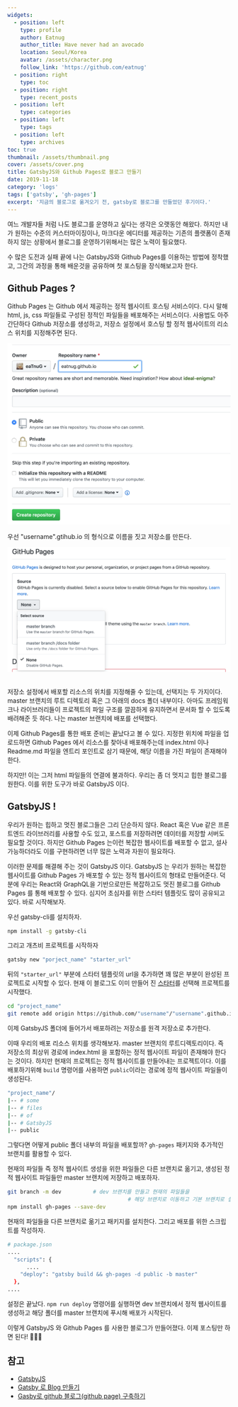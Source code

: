 ```yaml
---
widgets:
  - position: left
    type: profile
    author: Eatnug
    author_title: Have never had an avocado
    location: Seoul/Korea
    avatar: /assets/character.png
    follow_link: 'https://github.com/eatnug'
  - position: right
    type: toc
  - position: right
    type: recent_posts
  - position: left
    type: categories
  - position: left
    type: tags
  - position: left
    type: archives
toc: true
thumbnail: /assets/thumbnail.png
cover: /assets/cover.png
title: GatsbyJS와 Github Pages로 블로그 만들기
date: 2019-11-18
category: 'logs'
tags: ['gatsby', 'gh-pages']
excerpt: '지금의 블로그로 옮겨오기 전, gatsby로 블로그를 만들었던 후기이다.'
---
```


여느 개발자들 처럼 나도 블로그를 운영하고 싶다는 생각은 오랫동안 해왔다. 하지만 내가 원하는 수준의 커스터마이징이나, 마크다운 에디터를 제공하는 기존의 플랫폼이 존재하지 않는 상황에서 블로그를 운영하기위해서는 많은 노력이 필요했다.


수 많은 도전과 실패 끝에 나는 GatsbyJS와 Github Pages를 이용하는 방법에 정착했고, 그간의 과정을 통해 배운것을 공유하며 첫 포스팅을 장식해보고자 한다.

## Github Pages ?

Github Pages 는 Github 에서 제공하는 정적 웹사이트 호스팅 서비스이다. 다시 말해 html, js, css 파일들로 구성된 정적인 파일들을 배포해주는 서비스이다. 사용법도 아주 간단하다 Github 저장소를 생성하고, 저장소 설정에서 호스팅 할 정적 웹사이트의 리소스 위치를 지정해주면 된다.

![](/images/gatsby-github-pages/create_repo.png)

우선 "username".gtihub.io 의 형식으로 이름을 짓고 저장소를 만든다.

![](/images/gatsby-github-pages/pages_setting.png)

<br>
저장소 설정에서 배포할 리소스의 위치를 지정해줄 수 있는데, 선택지는 두 가지이다. master 브랜치의 루트 디렉토리 혹은 그 아래의 docs 폴더 내부이다. 아마도 프레임워크나 라이브러리들이 프로젝트의 파일 구조를 깔끔하게 유지하면서 문서화 할 수 있도록 배려해준 듯 하다. 나는 master 브랜치에 배포를 선택했다.

이제 Github Pages를 통한 배포 준비는 끝났다고 볼 수 있다. 지정한 위치에 파일을 업로드하면 Github Pages 에서 리소스를 찾아내 배포해주는데 index.html 이나 Readme.md 파일을 엔트리 포인트로 삼기 때문에,
해당 이름을 가진 파일이 존재해야 한다.

하지만! 이는 그저 html 파일들의 연결에 불과하다. 우리는 좀 더 멋지고 힙한 블로그를 원한다. 이를 위한 도구가 바로 GatsbyJS 이다.

## GatsbyJS !

우리가 원하는 힙하고 멋진 블로그들은 그리 단순하지 않다. React 혹은 Vue 같은 프론트엔드 라이브러리를 사용할 수도 있고, 포스트를 저장하려면 데이터를 저장할 서버도 필요할 것이다. 하지만 Github Pages 는이런 복잡한 웹사이트를 배포할 수 없고, 설사 가능하더라도 이를 구현하려면 너무 많은 노력과 자원이 필요하다.

이러한 문제를 해결해 주는 것이 GatsbyJS 이다. GatsbyJS 는 우리가 원하는 복잡한 웹사이트를 Github Pages 가 배포할 수 있는 정적 웹사이트의 형태로 만들어준다. 덕분에 우리는 React와 GraphQL을 기반으로만든 복잡하고도 멋진 블로그를 Github Pages 를 통해 배포할 수 있다. 심지어 초심자를 위한 스타터 템플릿도 많이 공유되고 있다. 바로 시작해보자.

우선 gatsby-cli를 설치하자.

```bash
npm install -g gatsby-cli
```

그리고 개츠비 프로젝트를 시작하자

```bash
gatsby new "porject_name" "starter_url"
```

뒤의 `"starter_url"` 부분에 스타터 템플릿의 url을 추가하면 꽤 많은 부분이 완성된 프로젝트로 시작할 수 있다. 현재 이 블로그도 이미 만들어 진 [스타터](https://github.com/JaeYeopHan/gatsby-starter-bee)를 선택해 프로젝트를 시작했다.

```bash
cd "project_name"
git remote add origin https://github.com/"username"/"username".github.io
```

이제 GatsbyJS 폴더에 들어가서 배포하려는 저장소를 원격 저장소로 추가한다.

이때 우리의 배포 리소스 위치를 생각해보자. master 브랜치의 루트디렉토리이다. 즉 저장소의 최상위 경로에 index.html 을 포함하는 정적 웹사이트 파일이 존재해야 한다는 것이다. 하지만 현재의 프로젝트는 정적 웹사이트를 만들어내는 프로젝트이다. 이를 배포하기위해 `build` 명령어를 사용하면 `public`이라는 경로에 정적 웹사이트 파일들이 생성된다.

```bash
"project_name"/
|-- # some
|-- # files
|-- # of
|-- # GatsbyJS
|-- public
```

그렇다면 어떻게 public 폴더 내부의 파일을 배포할까? `gh-pages` 패키지와 추가적인 브랜치를 활용할 수 있다.

현재의 파일들 즉 정적 웹사이트 생성을 위한 파일들은 다른 브랜치로 옮기고, 생성된 정적 웹사이트 파일들만 master 브랜치에 저장하고 배포하자.

```bash
git branch -m dev          # dev 브랜치를 만들고 현재의 파일들을
                                      # 해당 브랜치로 이동하고 기본 브랜치로 설정한다.
npm install gh-pages --save-dev
```

현재의 파일들을 다른 브랜치로 옮기고 패키지를 설치한다. 그리고 배포를 위한 스크립트를 작성하자.

```bash
# package.json
....
  "scripts": {
      ....
    "deploy": "gatsby build && gh-pages -d public -b master"
  },
....
```

설정은 끝났다. `npm run deploy` 명령어를 실행하면 dev 브랜치에서 정적 웹사이트를 생성하고 해당 폴더를 master 브랜치에 푸시해 배포가 시작된다.

이렇게 GatsbyJS 와 Github Pages 를 사용한 블로그가 만들어졌다. 이제 포스팅만 하면 된다! 👏👏👏

## 참고

- [GatsbyJS](https://www.gatsbyjs.org/)
- [Gatsby 로 Blog 만들기](https://medium.com/@pks2974/gatsby-%EB%A1%9C-blog-%EB%A7%8C%EB%93%A4%EA%B8%B0-ac3eed48e068)
- [Gasby로 github 블로그(github page) 구축하기](https://blog.naver.com/PostView.nhn?blogId=lyshyn&logNo=221527017383&parentCategoryNo=&categoryNo=86&viewDate=&isShowPopularPosts=true&from=search)
